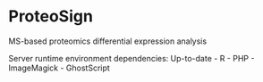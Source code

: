 ProteoSign
==========

MS-based proteomics differential expression analysis

Server runtime environment dependencies:
  Up-to-date
    - R
    - PHP
    - ImageMagick
    - GhostScript
    
